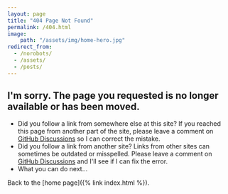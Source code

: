 ```yaml
---
layout: page
title: "404 Page Not Found"
permalink: /404.html
image:
    path: "/assets/img/home-hero.jpg"
redirect_from:
  - /norobots/
  - /assets/
  - /posts/
---
```


## I'm sorry. The page you requested is no longer available or has been moved.

* Did you follow a link from somewhere else at this site?
If you reached this page from another part of the site, please leave a comment on [GitHub Discussions](https://github.com/monkeyatcomputer/monkeyatcomputer.github.io/discussions) so I can correct the mistake.
* Did you follow a link from another site?
Links from other sites can sometimes be outdated or misspelled. Please leave a comment on [GitHub Discussions](https://github.com/monkeyatcomputer/monkeyatcomputer.github.io/discussions) and I'll see if I can fix the error.
* What you can do next...

Back to the [home page]({% link index.html %}).